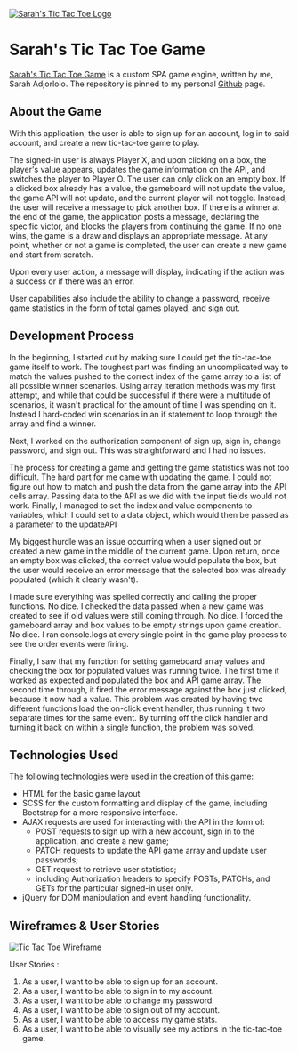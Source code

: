 [![Sarah's Tic Tac Toe Logo](https://i.imgur.com/COINrGQ.png)](https://sadjorlolo.github.io/sarah-tictactoe/)

# Sarah's Tic Tac Toe Game

[Sarah's Tic Tac Toe Game](https://sadjorlolo.github.io/sarah-tictactoe/) is a
custom SPA game engine, written by me, Sarah Adjorlolo. The repository is pinned
to my personal [Github](https://github.com/sadjorlolo/sarah-tictactoe) page.

## About the Game

With this application, the user is able to sign up for an account, log in to
said account, and create a new tic-tac-toe game to play.

The signed-in user is always Player X, and upon clicking on a box, the player's
value appears, updates the game information on the API, and switches the player
to Player O. The user can only click on an empty box. If a clicked box already
has a value, the gameboard will not update the value, the game API will not
update, and the current player will not toggle. Instead, the user will receive
a message to pick another box. If there is a winner at the end of the game, the
application posts a message, declaring the specific victor, and blocks the
players from continuing the game. If no one wins, the game is a draw and
displays an appropriate message. At any point, whether or not a game is
completed, the user can create a new game and start from scratch.

Upon every user action, a message will display, indicating if the action was a
success or if there was an error.

User capabilities also include the ability to change a password, receive game
statistics in the form of total games played, and sign out.

## Development Process

In the beginning, I started out by making sure I could get the tic-tac-toe game
itself to work. The toughest part was finding an uncomplicated way to match the
values pushed to the correct index of the game array to a list of all possible
winner scenarios. Using array iteration methods was my first attempt, and while
that could be successful if there were a multitude of scenarios, it wasn't
practical for the amount of time I was spending on it. Instead I hard-coded
win scenarios in an if statement to loop through the array and find a winner.

Next, I worked on the authorization component of sign up, sign in, change
password, and sign out. This was straightforward and I had no issues.

The process for creating a game and getting the game statistics was not too
difficult. The hard part for me came with updating the game. I could not figure
out how to match and push the data from the game array into the API cells array.
Passing data to the API as we did with the input fields would not work. Finally,
I managed to set the index and value components to variables, which I could set
to a data object, which would then be passed as a parameter to the updateAPI

My biggest hurdle was an issue occurring when a user signed out or created a new
game in the middle of the current game. Upon return, once an empty box was
clicked, the correct value would populate the box, but the user would receive
an error message that the selected box was already populated (which it clearly
wasn't).

I made sure everything was spelled correctly and calling the proper functions.
No dice. I checked the data passed when a new game was created to see if old
values were still coming through. No dice. I forced the gameboard array and box
values to be empty strings upon game creation. No dice. I ran console.logs at
every single point in the game play process to see the order events were firing.

Finally, I saw that my function for setting gameboard array values and checking
the box for populated values was running twice. The first time it worked as
expected and populated the box and API game array. The second time through, it
fired the error message against the box just clicked, because it now had a
value. This problem was created by having two different functions load the
on-click event handler, thus running it two separate times for the same event.
By turning off the click handler and turning it back on within a single
function, the problem was solved.

## Technologies Used

The following technologies were used in the creation of this game:
-  HTML for the basic game layout
-  SCSS for the custom formatting and display of the game, including Bootstrap
   for a more responsive interface.
-  AJAX requests are used for interacting with the API in the form of:
    - POST requests to sign up with a new account, sign in to the application,
      and create a new game;
    - PATCH requests to update the API game array and update user passwords;
    - GET request to retrieve user statistics;
    - including Authorization headers to specify POSTs, PATCHs, and GETs for
      the particular signed-in user only.
-  jQuery for DOM manipulation and event handling functionality.

## Wireframes & User Stories

![Tic Tac Toe Wireframe](https://i.imgur.com/F8BSAez.png "Sarah's tictactoe wireframe")

User Stories :
1. As a user, I want to be able to sign up for an account.
2. As a user, I want to be able to sign in to my account.
3. As a user, I want to be able to change my password.
4. As a user, I want to be able to sign out of my account.
5. As a user, I want to be able to access my game stats.
6. As a user, I want to be able to visually see my actions in the tic-tac-toe
   game.
